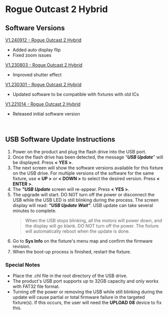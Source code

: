 # Rogue Outcast 2 Hybrid

## Software Versions

[V1.240912 - Rogue Outcast 2 Hybrid](https://github.com/Chauvet-Pro/ROGUEOUTCAST2HYBRID/blob/ab0e5a00c61353d7561c5f63d2e0e953a05d624a/firmware/V1.240912.zip)
- Added auto display flip
- Fixed zoom issues

[V1.230803 - Rogue Outcast 2 Hybrid](https://github.com/Chauvet-Pro/ROGUEOUTCAST2HYBRID/blob/ab0e5a00c61353d7561c5f63d2e0e953a05d624a/firmware/V1.230803.zip)
- Improved shutter effect

[V1.230301 - Rogue Outcast 2 Hybrid](https://github.com/Chauvet-Pro/ROGUEOUTCAST2HYBRID/blob/ab0e5a00c61353d7561c5f63d2e0e953a05d624a/firmware/V1.230301.zip)
- Updated software to be compatible with fixtures with old ICs

[V1.221014 - Rogue Outcast 2 Hybrid](https://github.com/Chauvet-Pro/ROGUEOUTCAST2HYBRID/blob/ab0e5a00c61353d7561c5f63d2e0e953a05d624a/firmware/V1.221014.zip)
- Released initial software version

&nbsp;

## USB Software Update Instructions
1.  Power on the product and plug the flash drive into the USB port.
2.	Once the flash drive has been detected, the message “***USB Update***” will be displayed. Press **< YES >**.
3.	The next screen will show the software versions available for this fixture on the USB drive. For multiple versions of the software for the same fixture, use **< UP >** or **< DOWN >** to select the desired version. Press **< ENTER >**.
4.	The ***"USB Update*** screen will re-appear. Press **< YES >**.
5.	The upgrade will start. DO NOT turn off the power or disconnect the USB while the USB LED is still blinking during the process. The screen display will read: ***"USB Update Wait"***. USB update can take several minutes to complete.
    > When the USB stops blinking, all the motors will power down, and the display will go blank. DO NOT turn off the power. The fixture will automatically reboot when the update is done.
6.  Go to **Sys Info** on the fixture's menu map and confirm the firmware revision.
7.	When the boot-up process is finished, restart the fixture.


### Special Notes
* Place the .chl file in the root directory of the USB drive.
* The product's USB port supports up to 32GB capacity and only works with FAT32 file format.
* Turning off the power or removing the USB while still blinking during the update will cause partial or total firmware failure in the targeted fixture(s). If this occurs, the user will need the **UPLOAD 08** device to fix this. 
